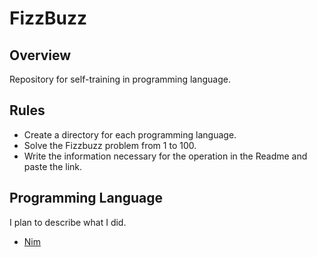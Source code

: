 FizzBuzz
===

## Overview

Repository for self-training in programming language.

## Rules

* Create a directory for each programming language.
* Solve the Fizzbuzz problem from 1 to 100.
* Write the information necessary for the operation in the Readme and paste the link.

## Programming Language

I plan to describe what I did.

* [Nim](Nim/Readme.md)